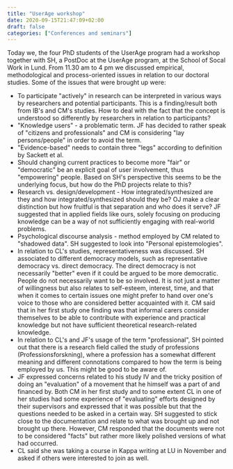 ```yaml
---
title: "UserAge workshop"
date: 2020-09-15T21:47:09+02:00
draft: false
categories: ["Conferences and seminars"]
---
```


Today we, the four PhD students of the UserAge program had a workshop together with SH, a PostDoc at the UserAge program, at the School of Socal Work in Lund. From 11.30 am to 4 pm we discussed empirical, methodological and process-oriented issues in relation to our doctoral studies. Some of the issues that were brought up were:

* To participate "actively" in research can be interpreted in various ways by researchers and potential participants. This is a finding/result both from IB's and CM's studies. How to deal with the fact that the concept is understood so differently by researchers in relation to participants?
* "Knowledge users" - a problematic term. JF has decided to rather speak of "citizens and professionals" and CM is considering "lay persons/people" in order to avoid the term.
* "Evidence-based" needs to contain three "legs" according to definition by Sackett et al.
* Should changing current practices to become more "fair" or "democratic" be an explicit goal of user involvement, thus "empowering" people. Based on SH's perspective this seems to be the underlying focus, but how do the PhD projects relate to this?
* Research vs. design/development - How integrated/synthesized are they and how integrated/synthesized should they be? OJ make a clear distinction but how fruitful is that separation and who does it serve? JF suggested that in applied fields like ours, solely focusing on producing knowledge can be a way of not sufficiently engaging with real-world problems.
* Psychological discourse analysis - method employed by CM related to "shadowed data". SH suggested to look into "Personal epistemologies".
* In relation to CL's studies, representativeness was discussed. SH associated to different democracy models, such as representative democracy vs. direct democracy. The direct democracy is not necessarily "better" even if it could be argued to be more democratic. People do not necessarily want to be so involved. It is not just a matter of willingness but also relates to self-esteem, interest, time, and that when it comes to certain issues one might prefer to hand over one's voice to those who are considered better acquainted with it. CM said that in her first study one finding was that informal carers consider themselves to be able to contribute with experience and practical knowledge but not have sufficient theoretical research-related knowledge.
* In relation to CL's and JF's usage of the term "professional", SH pointed out that there is a research field called the study of professions (Professionsforskning), where a profession has a somewhat different meaning and different connotations compared to how the term is being employed by us. This might be good to be aware of.
* JF expressed concerns related to his study IV and the tricky position of doing an "evaluation" of a movement that he himself was a part of and financed by. Both CM in her first study and to some extent CL in one of her studies had some experience of "evaluating" efforts designed by their supervisors and expressed that it was possible but that the questions needed to be asked in a certain way. SH suggested to stick close to the documentation and relate to what was brought up and not brought up there. However, CM responded that the documents were not to be considered "facts" but rather more likely polished versions of what had occurred.
* CL said she was taking a course in Kappa writing at LU in November and asked if others were interested to join as well.
